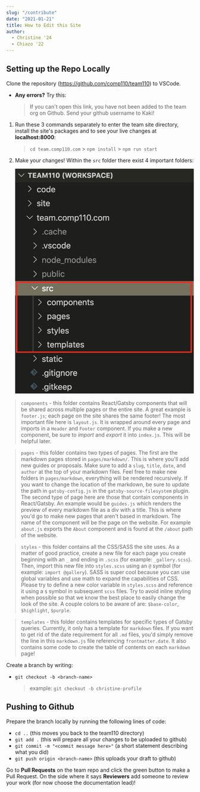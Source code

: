 ```yaml
---
slug: "/contribute"
date: "2021-01-21"
title: How to Edit this Site
author:
  - Christine '24
  - Chiazo '22
---
```


## Setting up the Repo Locally

Clone the repository (https://github.com/comp110/team110) to VSCode.

- **Any errors?** Try this:
  > If you can't open this link, you have not been added to the team org on Github. Send your github username to Kaki!

1. Run these 3 commands separately to enter the team site directory, install the site's packages and to see your live changes at **localhost:8000**:

   > `cd team.comp110.com` > `npm install` > `npm run start`

1. Make your changes! Within the `src` folder there exist 4 important folders:

   ![image](../../resources/repo-instructions/step_4.png)

> `components` - this folder contains React/Gatsby components that will be shared across multiple pages or the entire site. A great example is `footer.js`; each page on the site shares the same footer! The most important file here is `layout.js`. It is wrapped around every page and imports in a `Header` and `Footer` component. If you make a new component, be sure to _import_ and _export_ it into `index.js`. This will be helpful later.

> `pages` - this folder contains two types of pages. The first are the markdown pages stored in `pages/markdown/`. This is where you'll add new guides or proposals. Make sure to add a `slug`, `title`, `date`, and `author` at the top of your markdown files. Feel free to make new folders in `pages/markdown`, everything will be rendered recursively. If you want to change the location of the markdown, be sure to update the path in `gatsby-config.js` in the `gatsby-source-filesystem` plugin. The second type of page here are those that contain components in React/Gatsby. An example would be `guides.js` which renders the preview of every markdown file as a div with a title. This is where you'd go to make new pages that aren't based in markdown. The name of the component will be the page on the website. For example `about.js` exports the `About` component and is found at the `/about` path of the website.

> `styles` - this folder contains all the CSS/SASS the site uses. As a matter of good practice, create a new file for each page you create beginning with an `_` and ending in `.scss` (for example: `_gallery.scss`). Then, import this new file into `styles.scss` using an `@` symbol (for example: `import @gallery`). SASS is super cool because you can use global variables and use math to expand the capabilities of CSS. Please try to define a new color variable in `styles.scss` and reference it using a `$` symbol in subsequent `scss` files. Try to avoid inline styling when possible so that we know the best place to easily change the look of the site. A couple colors to be aware of are: `$base-color`, `$highlight`, `$purple`.

> `templates` - this folder contains templates for specific types of Gatsby queries. Currently, it only has a template for `markdown` files. If you want to get rid of the date requirement for all `.md` files, you'd simply remove the line in this `markdown.js` file referencing `frontmatter.date`. It also contains some code to create the table of contents on each `markdown` page!

Create a branch by writing:

- `git checkout -b <branch-name>`
  > example: `git checkout -b christine-profile`

## Pushing to Github

Prepare the branch locally by running the following lines of code:

- `cd ..` (this moves you back to the team110 directory)
- `git add .` (this will prepare all your changes to be uploaded to github)
- `git commit -m "<commit message here>"` (a short statement describing what you did)
- `git push origin <branch-name>` (this uploads your draft to github)

Go to **Pull Requests** on the team repo and click the green button to make a Pull Request. On the side where it says **Reviewers** add someone to review your work (for now choose the documentation lead)!
